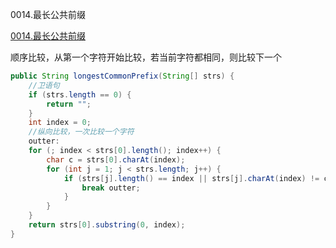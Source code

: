 0014.最长公共前缀

[0014.最长公共前缀
](https://leetcode-cn.com/problems/longest-common-prefix/)

顺序比较，从第一个字符开始比较，若当前字符都相同，则比较下一个

```java
public String longestCommonPrefix(String[] strs) {
    //卫语句
    if (strs.length == 0) {
        return "";
    }
    int index = 0;
    //纵向比较，一次比较一个字符
    outter:
    for (; index < strs[0].length(); index++) {
        char c = strs[0].charAt(index);
        for (int j = 1; j < strs.length; j++) {
            if (strs[j].length() == index || strs[j].charAt(index) != c) {
                break outter;
            }
        }
    }
    return strs[0].substring(0, index);
}
```


